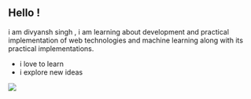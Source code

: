 ## Hello !


i am divyansh singh , i am learning about development and practical implementation of web technologies and machine learning along with its practical implementations.

- i love to learn
- i explore new ideas


![](https://github-readme-stats.vercel.app/api?username=devkvt23&theme=light&hide_border=false&include_all_commits=false&count_private=false)<br/>

